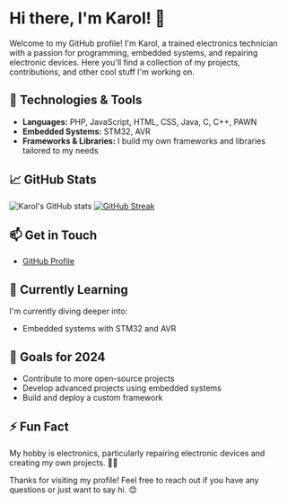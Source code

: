 # Hi there, I'm Karol! 👋

Welcome to my GitHub profile! I'm Karol, a trained electronics technician with a passion for programming, embedded systems, and repairing electronic devices. Here you'll find a collection of my projects, contributions, and other cool stuff I'm working on.

## 🔧 Technologies & Tools

- **Languages:** PHP, JavaScript, HTML, CSS, Java, C, C++, PAWN
- **Embedded Systems:** STM32, AVR
- **Frameworks & Libraries:** I build my own frameworks and libraries tailored to my needs

## 📈 GitHub Stats

![Karol's GitHub stats](https://github-readme-stats.vercel.app/api?username=JAQUBA&show_icons=true&theme=radical)
[![GitHub Streak](https://streak-stats.demolab.com?user=JAQUBA&theme=radical&locale=pl&mode=weekly)](https://git.io/streak-stats)

## 📫 Get in Touch

- [GitHub Profile](https://github.com/JAQUBA)

## 🌱 Currently Learning

I'm currently diving deeper into:

- Embedded systems with STM32 and AVR

## 🎯 Goals for 2024

- Contribute to more open-source projects
- Develop advanced projects using embedded systems
- Build and deploy a custom framework

## ⚡ Fun Fact

My hobby is electronics, particularly repairing electronic devices and creating my own projects. 🔧💡

Thanks for visiting my profile! Feel free to reach out if you have any questions or just want to say hi. 😊
